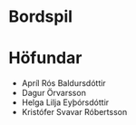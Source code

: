 # Bordspil
# Höfundar
* Apríl Rós Baldursdóttir
* Dagur Örvarsson
* Helga Lilja Eyþórsdóttir
* Kristófer Svavar Róbertsson
